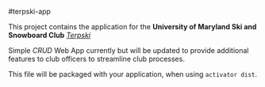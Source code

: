 
#terpski-app

This project contains the application for the __University of Maryland Ski and Snowboard Club__ *[Terpski](http://dev.terpski.com)*

Simple *CRUD* Web App currently but will be updated to provide additional features to club officers to streamline club processes.

This file will be packaged with your application, when using `activator dist`.
